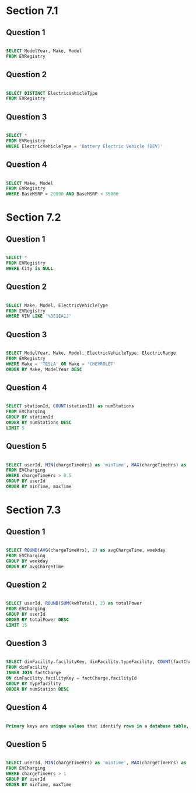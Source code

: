 # Section 7.1 
## Question 1
```SQL

SELECT ModelYear, Make, Model
FROM EVRegistry

```
## Question 2 
```SQL

SELECT DISTINCT ElectricVehicleType
FROM EVRegistry

```
## Question 3
```SQL

SELECT *
FROM EVRegistry
WHERE ElectricVehicleType = 'Battery Electric Vehicle (BEV)'

```
## Question 4 
```SQL

SELECT Make, Model
FROM EVRegistry
WHERE BaseMSRP > 20000 AND BaseMSRP < 35000

```

# Section 7.2
## Question 1
```SQL

SELECT *
FROM EVRegistry
WHERE City is NULL

```
## Question 2 
```SQL

SELECT Make, Model, ElectricVehicleType
FROM EVRegistry
WHERE VIN LIKE '%3E1EA1J'

```
## Question 3
```SQL

SELECT ModelYear, Make, Model, ElectricVehicleType, ElectricRange
FROM EVRegistry 
WHERE Make = 'TESLA' OR Make = 'CHEVROLET'
ORDER BY Make, ModelYear DESC

```
## Question 4
```SQL

SELECT stationId, COUNT(stationID) as numStations
FROM EVCharging
GROUP BY stationId
ORDER BY numStations DESC
LIMIT 5

```
## Question 5
```SQL

SELECT userId, MIN(chargeTimeHrs) as 'minTime', MAX(chargeTimeHrs) as 'maxTime'
FROM EVCharging
WHERE chargeTimeHrs > 0.5
GROUP BY userId
ORDER BY minTime, maxTime

```

# Section 7.3
## Question 1
```SQL

SELECT ROUND(AVG(chargeTimeHrs), 2) as avgChargeTime, weekday
FROM EVCharging
GROUP BY weekday
ORDER BY avgChargeTime

```
## Question 2 
```SQL

SELECT userId, ROUND(SUM(kwhTotal), 2) as totalPower
FROM EVCharging
GROUP BY userId
ORDER BY totalPower DESC
LIMIT 15

```
## Question 3
```SQL

SELECT dimFacility.facilityKey, dimFacility.typeFacility, COUNT(factCharge.facilityID) as numStation
FROM dimFacility
INNER JOIN factCharge
ON dimFacility.facilityKey = factCharge.facilityId
GROUP BY Typefacility
ORDER BY numStation DESC

```
## Question 4
```SQL

Primary keys are unique values that identify rows in a database table, similar to a website domain. The foreign key simply link to that value, like a URL will link to that domain.

```
## Question 5
```SQL

SELECT userId, MIN(chargeTimeHrs) as 'minTime', MAX(chargeTimeHrs) as 'maxTime'
FROM EVCharging
WHERE chargeTimeHrs > 1
GROUP BY userId
ORDER BY minTime, maxTime

```
